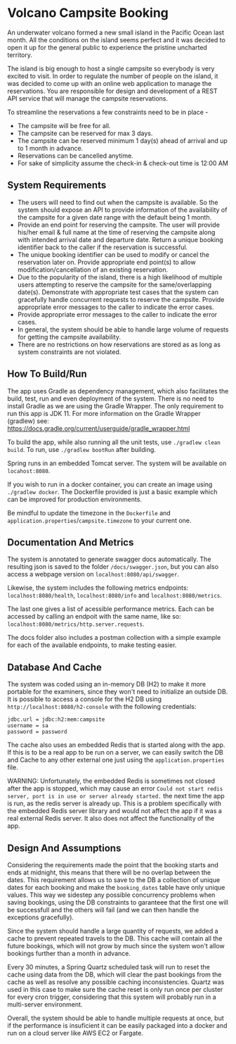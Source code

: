 # Volcano Campsite Booking #

An underwater volcano formed a new small island in the Pacific Ocean last month. All the conditions on the island seems perfect and it was
decided to open it up for the general public to experience the pristine uncharted territory.

The island is big enough to host a single campsite so everybody is very excited to visit. In order to regulate the number of people on the island, it
was decided to come up with an online web application to manage the reservations. You are responsible for design and development of a REST
API service that will manage the campsite reservations.

To streamline the reservations a few constraints need to be in place -

- The campsite will be free for all.
- The campsite can be reserved for max 3 days.
- The campsite can be reserved minimum 1 day(s) ahead of arrival and up to 1 month in advance.
- Reservations can be cancelled anytime.
- For sake of simplicity assume the check-in & check-out time is 12:00 AM

## System Requirements ##
- The users will need to find out when the campsite is available. So the system should expose an API to provide information of the
availability of the campsite for a given date range with the default being 1 month.
- Provide an end point for reserving the campsite. The user will provide his/her email & full name at the time of reserving the campsite
along with intended arrival date and departure date. Return a unique booking identifier back to the caller if the reservation is successful.
- The unique booking identifier can be used to modify or cancel the reservation later on. Provide appropriate end point(s) to allow
modification/cancellation of an existing reservation.
- Due to the popularity of the island, there is a high likelihood of multiple users attempting to reserve the campsite for the same/overlapping
date(s). Demonstrate with appropriate test cases that the system can gracefully handle concurrent requests to reserve the campsite.
Provide appropriate error messages to the caller to indicate the error cases.
- Provide appropriate error messages to the caller to indicate the error cases.
- In general, the system should be able to handle large volume of requests for getting the campsite availability.
- There are no restrictions on how reservations are stored as as long as system constraints are not violated.


## How To Build/Run ##

The app uses Gradle as dependency management, which also facilitates the build, test, run and even deployment of the system. 
There is no need to install Gradle as we are using the Gradle Wrapper. The only requirement to run this app is JDK 11.
For more information on the Gradle Wrapper (gradlew) see: https://docs.gradle.org/current/userguide/gradle_wrapper.html

To build the app, while also running all the unit tests, use `./gradlew clean build`. 
To run, use `./gradlew bootRun` after building. 

Spring runs in an embedded Tomcat server. 
The system will be available on `locahost:8080`.

If you wish to run in a docker container, you can create an image using `./gradlew docker`. 
The Dockerfile provided is just a basic example which can be improved for production environments.

Be mindful to update the timezone in the `Dockerfile` and `application.properties`/`campsite.timezone` to your current one.

## Documentation And Metrics ##

The system is annotated to generate swagger docs automatically. The resulting json is saved to the folder `/docs/swagger.json`, but you can also access a webpage version on `localhost:8080/api/swagger`.

Likewise, the system includes the following metrics endpoints: `localhost:8080/health`, `localhost:8080/info` and `localhost:8080/metrics`. 

The last one gives a list of acessible performance metrics. Each can be accessed by calling an endpoit with the same name, like so: `localhost:8080/metrics/http.server.requests`.

The docs folder also includes a postman collection with a simple example for each of the available endpoints, to make testing easier.

## Database And Cache ##
The system was coded using an in-memory DB (H2) to make it more portable for the examiners, since they won't need to initialize an outside DB.
It is possible to access a console for the H2 DB using `http://localhost:8080/h2-console` with the following credentials:

```
jdbc.url = jdbc:h2:mem:campsite
username = sa
password = password
```

The cache also uses an embedded Redis that is started along with the app. 
If this is to be a real app to be run on a server, we can easily switch the DB and Cache to any other external one just using the `application.properties` file.

WARNING: Unfortunately, the embedded Redis is sometimes not closed after the app is stopped, which may cause an error `Could not start redis server, port is in use or server already started.` the next time the app is run, as the redis server is already up. 
This is a problem specifically with the embedded Redis server library and would not affect the app if it was a real external Redis server. 
It also does not affect the functionality of the app.

## Design And Assumptions ##

Considering the requirements made the point that the booking starts and ends at midnight, this means that there will be no overlap between the dates.
This requirement allows us to save to the DB a collection of unique dates for each booking and make the `booking_dates` table have only unique values. 
This way we sidestep any possible concurrency problems when saving bookings, using the DB constraints to garanteee that the first one will be successfull and the others will fail (and we can then handle the exceptions gracefully).

Since the system should handle a large quantity of requests, we added a cache to prevent repeated travels to the DB. 
This cache will contain all the future bookings, which will not grow by much since the system won't allow bookings further than a month in advance.

Every 30 minutes, a Spring Quartz scheduled task will run to reset the cache using data from the DB, which will clear the past bookings from the cache as well as resolve any possible caching inconsistencies.
Quartz was used in this case to make sure the cache reset is only run once per cluster for every cron trigger, considering that this system will probably run in a multi-server environment. 

Overall, the system should be able to handle multiple requests at once, but if the performance is insuficient it can be easily packaged into a docker and run on a cloud server like AWS EC2 or Fargate.




